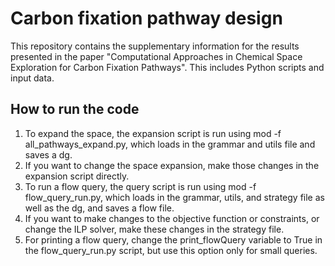 # Carbon fixation pathway design
This repository contains the supplementary information for the results presented in the paper "Computational Approaches in Chemical Space Exploration for Carbon Fixation Pathways". This includes Python scripts and input data.

## How to run the code
1. To expand the space, the expansion script is run using mod -f all_pathways_expand.py, which loads in the grammar and utils file and saves a dg.
2. If you want to change the space expansion, make those changes in the expansion script directly.
3. To run a flow query, the query script is run using mod -f flow_query_run.py, which loads in the grammar, utils, and strategy file as well as the dg, and saves a flow file.
4. If you want to make changes to the objective function or constraints, or change the ILP solver, make these changes in the strategy file.
5. For printing a flow query, change the print_flowQuery variable to True in the flow_query_run.py script, but use this option only for small queries.
